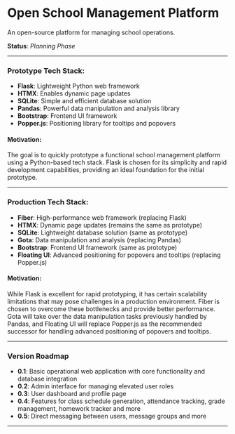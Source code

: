 # Open School Management Platform  
An open-source platform for managing school operations.

**Status**: *Planning Phase*

---

### Prototype Tech Stack:
- **Flask**: Lightweight Python web framework  
- **HTMX**: Enables dynamic page updates  
- **SQLite**: Simple and efficient database solution  
- **Pandas**: Powerful data manipulation and analysis library  
- **Bootstrap**: Frontend UI framework  
- **Popper.js**: Positioning library for tooltips and popovers  

#### Motivation:  
The goal is to quickly prototype a functional school management platform using a Python-based tech stack. Flask is chosen for its simplicity and rapid development capabilities, providing an ideal foundation for the initial prototype.

---

### Production Tech Stack:
- **Fiber**: High-performance web framework (replacing Flask)  
- **HTMX**: Dynamic page updates (remains the same as prototype)  
- **SQLite**: Lightweight database solution (same as prototype)  
- **Gota**: Data manipulation and analysis (replacing Pandas)  
- **Bootstrap**: Frontend UI framework (same as prototype)  
- **Floating UI**: Advanced positioning for popovers and tooltips (replacing Popper.js)  

#### Motivation:  
While Flask is excellent for rapid prototyping, it has certain scalability limitations that may pose challenges in a production environment. Fiber is chosen to overcome these bottlenecks and provide better performance. Gota will take over the data manipulation tasks previously handled by Pandas, and Floating UI will replace Popper.js as the recommended successor for handling advanced positioning of popovers and tooltips.

---

### Version Roadmap

- **0.1**: Basic operational web application with core functionality and database integration  
- **0.2**: Admin interface for managing elevated user roles  
- **0.3**: User dashboard and profile page  
- **0.4**: Features for class schedule generation, attendance tracking, grade management, homework tracker and more
- **0.5**: Direct messaging between users, message groups and more

---
